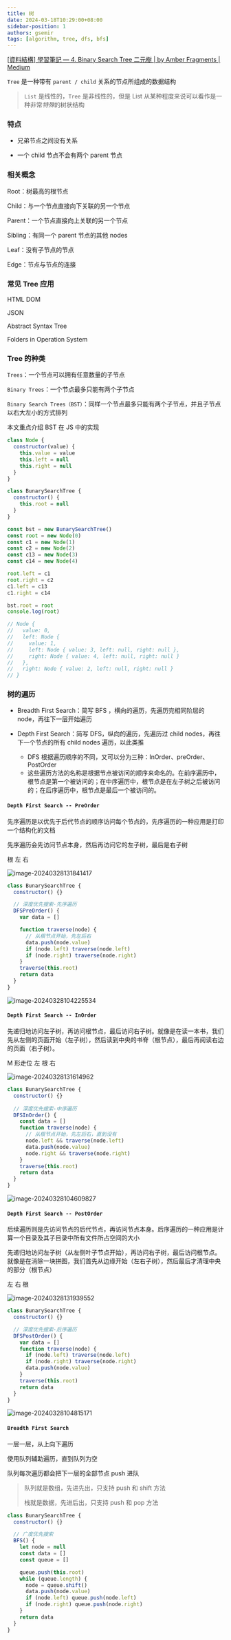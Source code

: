 ```yaml
---
title: 树
date: 2024-03-18T10:29:00+08:00
sidebar-position: 1
authors: gsemir
tags: [algorithm, tree, dfs, bfs]
---
```


[[資料結構\] 學習筆記 — 4. Binary Search Tree 二元樹 | by Amber Fragments | Medium](https://medium.com/@amber.fragments/資料結構-學習筆記-4-binary-search-tree-二元樹-78efab024c67)

`Tree` 是一种带有 `parent / child` 关系的节点所组成的数据结构

> `List` 是线性的，`Tree` 是非线性的，但是 List 从某种程度来说可以看作是一种非常*特殊*的树状结构

### 特点

- 兄弟节点之间没有关系

- 一个 child 节点不会有两个 parent 节点

### 相关概念

Root：树最高的根节点

Child：与一个节点直接向下关联的另一个节点

Parent：一个节点直接向上关联的另一个节点

Sibling：有同一个 parent 节点的其他 nodes

Leaf：没有子节点的节点

Edge：节点与节点的连接

### 常见 Tree 应用

HTML DOM

JSON

Abstract Syntax Tree

Folders in Operation System

### Tree 的种类

`Trees`：一个节点可以拥有任意数量的子节点

`Binary Trees`：一个节点最多只能有两个子节点

`Binary Search Trees（BST）`：同样一个节点最多只能有两个子节点，并且子节点以右大左小的方式排列

本文重点介绍 BST 在 JS 中的实现

```js
class Node {
  constructor(value) {
    this.value = value
    this.left = null 
    this.right = null
  }
}

class BunarySearchTree {
  constructor() {
    this.root = null
  }
}

const bst = new BunarySearchTree()
const root = new Node(0)
const c1 = new Node(1)
const c2 = new Node(2)
const c13 = new Node(3)
const c14 = new Node(4)

root.left = c1
root.right = c2
c1.left = c13
c1.right = c14

bst.root = root
console.log(root)

// Node {
//   value: 0,
//   left: Node {
//     value: 1,
//     left: Node { value: 3, left: null, right: null },
//     right: Node { value: 4, left: null, right: null }
//   },
//   right: Node { value: 2, left: null, right: null }
// }
```

### 树的遍历

- Breadth First Search：简写 BFS ，横向的遍历，先遍历完相同阶层的 node，再往下一层开始遍历

- Depth First Search：简写 DFS，纵向的遍历，先遍历过 child nodes，再往下一个节点的所有 child nodes 遍历，以此类推
  - DFS 根据遍历顺序的不同，又可以分为三种：InOrder、preOrder、PostOrder
  - 这些遍历方法的名称是根据节点被访问的顺序来命名的。在前序遍历中，根节点是第一个被访问的；在中序遍历中，根节点是在左子树之后被访问的；在后序遍历中，根节点是最后一个被访问的。

#### `Depth First Search -- PreOrder`

先序遍历是以优先于后代节点的顺序访问每个节点的，先序遍历的一种应用是打印一个结构化的文档

先序遍历会先访问节点本身，然后再访问它的左子树，最后是右子树

根 左 右

![image-20240328131841417](./images/tree5.png)

```js
class BunarySearchTree {
  constructor() {}

  // 深度优先搜索-先序遍历
  DFSPreOrder() {
    var data = []

    function traverse(node) {
      // 从根节点开始，先左后右
      data.push(node.value)
      if (node.left) traverse(node.left)
      if (node.right) traverse(node.right)
    }
    traverse(this.root)
    return data
  }
}
```

![image-20240328104225534](./images/tree1.png)

#### `Depth First Search -- InOrder`

先递归地访问左子树，再访问根节点，最后访问右子树。就像是在读一本书，我们先从左侧的页面开始（左子树），然后读到中央的书脊（根节点），最后再阅读右边的页面（右子树）。

M 形走位 左 根 右 

![image-20240328131614962](./images/tree4.png)

```js
class BunarySearchTree {
  constructor() {}
    
  // 深度优先搜索-中序遍历
  DFSInOrder() {
    const data = []
    function traverse(node) {
      // 从根节点开始，先左后右，直到没有
      node.left && traverse(node.left)
      data.push(node.value)
      node.right && traverse(node.right)
    }
    traverse(this.root)
    return data
  }
}
```

![image-20240328104609827](./images/tree2.png)

#### `Depth First Search -- PostOrder`

后续遍历则是先访问节点的后代节点，再访问节点本身。后序遍历的一种应用是计算一个目录及其子目录中所有文件所占空间的大小

先递归地访问左子树（从左侧叶子节点开始），再访问右子树，最后访问根节点。就像是在消除一块拼图，我们首先从边缘开始（左右子树），然后最后才清理中央的部分（根节点）

左 右 根

![image-20240328131939552](./images/tree6.png)

```js
class BunarySearchTree {
  constructor() {}

  // 深度优先搜索-后序遍历
  DFSPostOrder() {
    var data = []
    function traverse(node) {
      if (node.left) traverse(node.left)
      if (node.right) traverse(node.right)
      data.push(node.value)
    }
    traverse(this.root)
    return data
  }
}
```

![image-20240328104815171](./images/tree3.png)

#### `Breadth First Search`

一层一层，从上向下遍历

使用队列辅助遍历，直到队列为空

队列每次遍历都会把下一层的全部节点 push 进队

> 队列就是数组，先进先出，只支持  push 和 shift 方法
>
> 栈就是数据，先进后出，只支持 push 和 pop 方法

```js
class BunarySearchTree {
  constructor() {}

  // 广度优先搜索
  BFS() {
    let node = null
    const data = []
    const queue = []

    queue.push(this.root)
    while (queue.length) {
      node = queue.shift()
      data.push(node.value)
      if (node.left) queue.push(node.left)
      if (node.right) queue.push(node.right)
    }
    return data
  }
}
```



